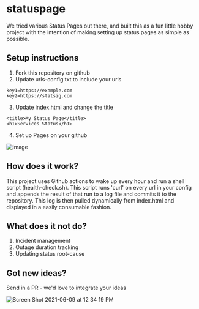 # statuspage

We tried various Status Pages out there, and built this as a fun little hobby project with the intention of making setting up status pages as simple as possible.  

## Setup instructions

1. Fork this repository on github
2. Update urls-config.txt to include your urls

```
key1=https://example.com
key2=https://statsig.com
```
3. Update index.html and change the title

```
<title>My Status Page</title>
<h1>Services Status</h1>
```

4. Set up Pages on your github

![image](https://user-images.githubusercontent.com/74588208/121419015-5f4dc200-c920-11eb-9b14-a275ef5e2a19.png)


## How does it work?
This project uses Github actions to wake up every hour and run a shell script (health-check.sh).  This script runs 'curl' on every url in your config and appends the result of that run to a log file and commits it to the repository.  This log is then pulled dynamically from index.html and displayed in a easily consumable fashion.

## What does it not do?
1. Incident management
2. Outage duration tracking
3. Updating status root-cause

## Got new ideas?
Send in a PR - we'd love to integrate your ideas

![Screen Shot 2021-06-09 at 12 34 19 PM](https://user-images.githubusercontent.com/74588208/121417749-15b0a780-c91f-11eb-9c84-025cf5f5a3d4.png)

